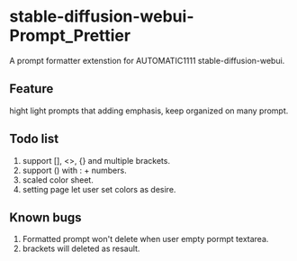 # stable-diffusion-webui-Prompt_Prettier
 A prompt formatter extenstion for AUTOMATIC1111 stable-diffusion-webui.

 ## Feature
hight light prompts that adding emphasis, keep organized on many prompt.

 ## Todo list
 1. support [], <>, {} and multiple brackets.
 2. support () with : + numbers.
 3. scaled color sheet.
 4. setting page let user set colors as desire.

## Known bugs
1. Formatted prompt won't delete when user empty pormpt textarea.
2. brackets will deleted as resault.